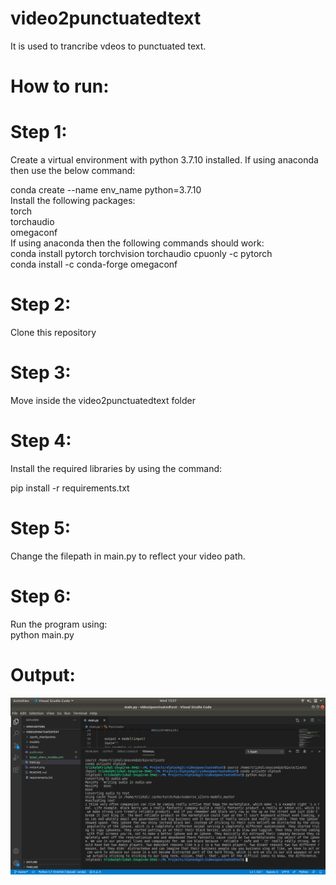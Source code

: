 # video2punctuatedtext
It is used to trancribe vdeos to punctuated text.

# How to run:
# Step 1:
Create a virtual environment with python 3.7.10 installed. If using anaconda then use the below command:</br>

conda create --name env_name python=3.7.10</br>
Install the following packages:</br>
torch</br>
torchaudio</br>
omegaconf</br>
If using anaconda then the following commands should work:</br>
conda install pytorch torchvision torchaudio cpuonly -c pytorch</br>
conda install -c conda-forge omegaconf</br>


# Step 2:
Clone this repository

# Step 3:
Move inside the video2punctuatedtext folder

# Step 4:
Install the required libraries by using  the command:</br>

pip install -r requirements.txt

# Step 5:
Change the filepath in main.py to reflect your video path.

# Step 6:
Run the program using:</br>
python main.py

# Output:

![Output](Screenshot.png)
